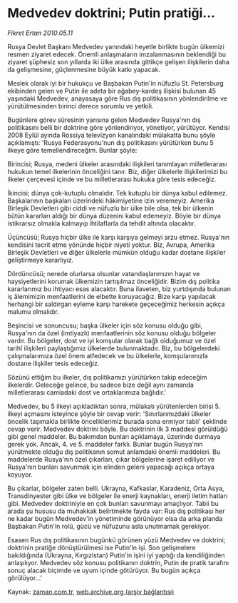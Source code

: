 # Medvedev doktrini; Putin pratiği...

*Fikret Ertan 2010.05.11*

<tr><td class="metin" colspan="2" style="padding-top: 20px; padding-left: 5px; ">Rusya Devlet Başkanı Medvedev yanındaki heyetle birlikte bugün ülkemizi resmen ziyaret edecek. Önemli anlaşmaların imzalanmasının beklendiği bu ziyaret şüphesiz son yıllarda iki ülke arasında gittikçe gelişen ilişkilerin daha da gelişmesine, güçlenmesine büyük katkı yapacak.</td></tr><tr><td class="metin" colspan="2" style="padding-top: 20px; padding-left: 5px; "><p>Meslek olarak iyi bir hukukçu ve Başbakan Putin'in nüfuzlu St. Petersburg ekibinden gelen ve Putin ile adeta bir ağabey-kardeş ilişkisi bulunan 45 yaşındaki Medvedev, anayasaya göre Rus dış politikasının yönlendirilme ve yürütülmesinden birinci derece sorumlu ve yetkili.
<p>Bugünlere görev süresinin yarısına gelen Medvedev Rusya'nın dış politikasını belli bir doktrine göre yönlendiriyor, yönetiyor, yürütüyor. Kendisi 2008 Eylül ayında Rossiya televizyon kanalındaki mülakatta bunu şöyle açıklamıştı: 'Rusya Federasyonu'nun dış politikasını yürütürken bunu 5 ilkeye göre temellendireceğim. Bunlar şöyle:
<p>Birincisi; Rusya, medeni ülkeler arasındaki ilişkileri tanımlayan milletlerarası hukukun temel ilkelerinin önceliğini tanır. Biz, diğer ülkelerle ilişkilerimizi bu ilkeler çerçevesi içinde ve bu milletlerarası hukuka göre tesis edeceğiz.
<p>İkincisi; dünya çok-kutuplu olmalıdır. Tek kutuplu bir dünya kabul edilemez. Başkalarının başkaları üzerindeki hâkimiyetine izin veremeyiz. Amerika Birleşik Devletleri gibi ciddi ve nüfuzlu bir ülke bile olsa, tek bir ülkenin bütün kararları aldığı bir dünya düzenini kabul edemeyiz. Böyle bir dünya istikrarsız olmakla kalmayıp ihtilaflarla da tehdit altında olacaktır.
<p>Üçüncüsü; Rusya hiçbir ülke ile karşı karşıya gelmeyi arzu etmez. Rusya'nın kendisini tecrit etme yönünde hiçbir niyeti yoktur. Biz, Avrupa, Amerika Birleşik Devletleri ve diğer ülkelerle mümkün olduğu kadar dostane ilişkiler geliştirmeye kararlıyız.
<p>Dördüncüsü; nerede olurlarsa olsunlar vatandaşlarımızın hayat ve haysiyetlerini korumak ülkemizin tartışılmaz önceliğidir. Bizim dış politika kararlarımız bu ihtiyacı esas alacaktır. Buna ilaveten, biz yurtdışında bulunan iş âlemimizin menfaatlerini de elbette koruyacağız. Bize karşı yapılacak herhangi bir saldırgan eyleme karşı harekete geçeceğimiz herkesin açıkça malumu olmalıdır.
<p>Beşincisi ve sonuncusu; başka ülkeler için söz konusu olduğu gibi, Rusya'nın da özel (imtiyazlı) menfaatlerinin söz konusu olduğu bölgeler vardır. Bu bölgeler, dost ve iyi komşular olarak bağlı olduğumuz ve özel tarihî ilişkileri paylaştığımız ülkelerde bulunmaktadır. Biz, bu bölgelerdeki çalışmalarımıza özel önem atfedecek ve bu ülkelerle, komşularımızla dostane ilişkiler tesis edeceğiz.
<p>Sözünü ettiğim bu ilkeler, dış politikamızı yürütürken takip edeceğim ilkelerdir. Geleceğe gelince, bu sadece bize değil aynı zamanda milletlerarası camiadaki dost ve ortaklarımıza bağlıdır.'
<p>Medvedev, bu 5 ilkeyi açıkladıktan sonra, mülakatı yürütenlerden birisi 5. ilkeyi açmasını isteyince şöyle bir cevap verir: 'Sınırlarımızdaki ülkeler öncelik taşımakla birlikte önceliklerimiz burada sona ermiyor tabii' şeklinde cevap verir. Medvedev doktrini böyle. Bu doktrinin ilk 3 maddesi görüldüğü gibi genel maddeler. Bu bakımdan bunları açıklamaya, üzerinde durmaya gerek yok. Ancak, 4. ve 5. maddeler farklı. Bunlar bugün Rusya'nın yürütmekte olduğu dış politikanın somut anlamdaki önemli maddeleri. Bu maddelerde Rusya'nın özel çıkarları, çıkar bölgelerine işaret ediliyor ve Rusya'nın bunları savunmak için elinden geleni yapacağı açıkça ortaya koyuyor.
<p>Bu çıkarlar, bölgeler zaten belli. Ukrayna, Kafkaslar, Karadeniz, Orta Asya, Transdinyester gibi ülke ve bölgeler ile enerji kaynakları, enerji iletim hatları gibi. Medvedev doktriniyle en çok bunları savunmayı amaçlıyor. Tabii bu arada şu hususu da muhakkak belirtmekte fayda var: Rus dış politikası her ne kadar bugün Medvedev'in yönetiminde görünüyor olsa da arka planda Başbakan Putin'in rolü, gücü ve nüfuzunu asla unutmamak gerekiyor.
<p>Esasen Rus dış politikasının bugünkü görünen yüzü Medvedev ve doktrini; doktrinin pratiğe dönüştürülmesi ise Putin'in işi. Son gelişmelere bakıldığında (Ukrayna, Kırgızistan) Putin'in işini iyi yaptığı da kendiliğinden anlaşılıyor. Medvedev söz konusu politikanın doktrin, Putin de pratik tarafını sonuç alacak biçimde ve uyum içinde götürüyor. Bu bugün açıkça görülüyor...'<br/></p></p></p></p></p></p></p></p></p></p></p></td></tr>

Kaynak: [zaman.com.tr](http://zaman.com.tr/yazar.do?yazino=982593), [web.archive.org (arşiv bağlantısı)](http://web.archive.org/web/20100512175836/http://zaman.com.tr:80/yazar.do?yazino=982593)
